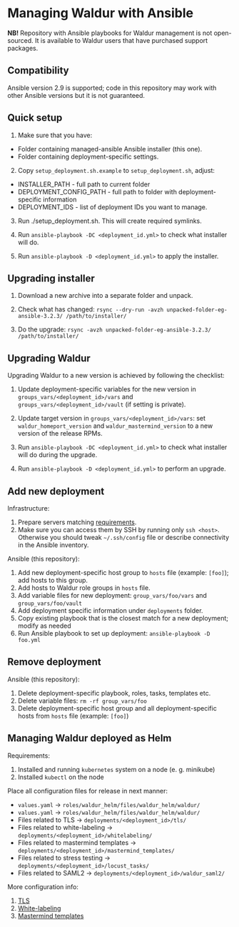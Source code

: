 # Managing Waldur with Ansible

**NB!** Repository with Ansible playbooks for Waldur management is not open-sourced. It is available to Waldur users
that have purchased support packages.

## Compatibility

Ansible version 2.9 is supported; code in this repository may work with other Ansible versions but it is not guaranteed.

## Quick setup

1. Make sure that you have:
 - Folder containing managed-ansible Ansible installer (this one).
 - Folder containing deployment-specific settings.

2. Copy `setup_deployment.sh.example` to `setup_deployment.sh`, adjust:
 - INSTALLER_PATH - full path to current folder
 - DEPLOYMENT_CONFIG_PATH - full path to folder with deployment-specific information
 - DEPLOYMENT_IDS - list of deployment IDs you want to manage.

3. Run ./setup_deployment.sh. This will create required symlinks.

4. Run `ansible-playbook -DC <deployment_id.yml>` to check what installer will do.

5. Run `ansible-playbook -D <deployment_id.yml>` to apply the installer.


## Upgrading installer

1. Download a new archive into a separate folder and unpack.

2. Check what has changed: `rsync --dry-run -avzh unpacked-folder-eg-ansible-3.2.3/ /path/to/installer/`

3. Do the upgrade: `rsync -avzh unpacked-folder-eg-ansible-3.2.3/ /path/to/installer/`

## Upgrading Waldur

Upgrading Waldur to a new version is achieved by following the checklist:

1. Update deployment-specific variables for the new version in `groups_vars/<deployment_id>/vars` and `groups_vars/<deployment_id>/vault` (if setting is private).

2. Update target version in `groups_vars/<deployment_id>/vars`: set `waldur_homeport_version` and `waldur_mastermind_version` to a new version of the release RPMs.

3. Run `ansible-playbook -DC <deployment_id.yml>` to check what installer will do during the upgrade.

4. Run `ansible-playbook -D <deployment_id.yml>` to perform an upgrade.

## Add new deployment

Infrastructure:

 1. Prepare servers matching [requirements](https://github.com/waldur/waldur-docs/blob/master/docs/admin-guide/hardware-requirements/requirements.md).
 2. Make sure you can access them by SSH by running only `ssh <host>`. Otherwise you should tweak `~/.ssh/config` file or describe connectivity in the Ansible inventory.

Ansible (this repository):

 1. Add new deployment-specific host group to `hosts` file (example: `[foo]`); add hosts to this group.
 2. Add hosts to Waldur role groups in `hosts` file.
 3. Add variable files for new deployment: `group_vars/foo/vars` and `group_vars/foo/vault`
 4. Add deployment specific information under `deployments` folder.
 5. Copy existing playbook that is the closest match for a new deployment; modify as needed
 6. Run Ansible playbook to set up deployment: `ansible-playbook -D foo.yml`

## Remove deployment

Ansible (this repository):

 1. Delete deployment-specific playbook, roles, tasks, templates etc.
 2. Delete variable files: `rm -rf group_vars/foo`
 3. Delete deployment-specific host group and all deployment-specific hosts from `hosts` file (example: `[foo]`)
 
## Managing Waldur deployed as Helm

Requirements:
1) Installed and running `kubernetes` system on a node (e. g. minikube)
2) Installed `kubectl` on the node

Place all configuration files for release in next manner:
- `values.yaml` -> `roles/waldur_helm/files/waldur_helm/waldur/`
- `values.yaml` -> `roles/waldur_helm/files/waldur_helm/waldur/`
- Files related to TLS -> `deployments/<deployment_id>/tls/`
- Files related to white-labeling -> `deployments/<deployment_id>/whitelabeling/`
- Files related to mastermind templates -> `deployments/<deployment_id>/mastermind_templates/`
- Files related to stress testing -> `deployments/<deployment_id>/locust_tasks/`
- Files related to SAML2 -> `deployments/<deployment_id>/waldur_saml2/`

More configuration info:
1) [TLS](https://github.com/opennode/waldur-helm/blob/master/docs/tls-config.md)
2) [White-labeling](https://github.com/opennode/waldur-helm/blob/master/docs/whitelabeling.md)
3) [Mastermind templates](https://github.com/opennode/waldur-helm/blob/master/docs/mastermind-templates.md)
